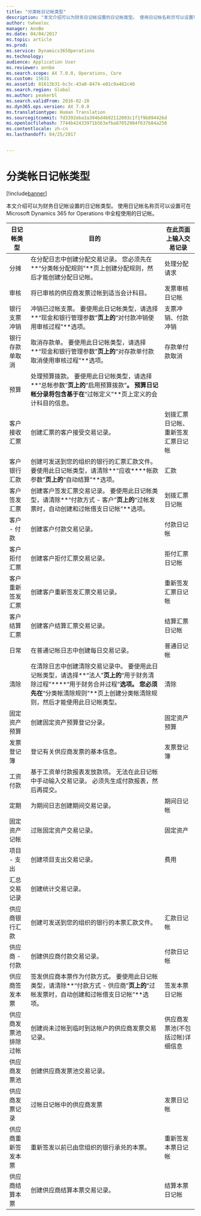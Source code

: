 ```yaml
---
title: "分类帐日记帐类型"
description: "本文介绍可以为财务日记帐设置的日记帐类型。 使用日记帐名称页可以设置可在 Microsoft Dynamics 365 for Operations 中全程使用的日记帐。"
author: twheeloc
manager: AnnBe
ms.date: 04/04/2017
ms.topic: article
ms.prod: 
ms.service: Dynamics365Operations
ms.technology: 
audience: Application User
ms.reviewer: annbe
ms.search.scope: AX 7.0.0, Operations, Core
ms.custom: 15631
ms.assetid: 81613b31-bc3c-43a0-8474-e01c9a482c40
ms.search.region: Global
ms.author: peakerbl
ms.search.validFrom: 2016-02-28
ms.dyn365.ops.version: AX 7.0.0
ms.translationtype: Human Translation
ms.sourcegitcommit: fd3392eba3a394bd4b92112093c1f1f9b894426d
ms.openlocfilehash: 7744b42433971b563efba87052984f637b84a250
ms.contentlocale: zh-cn
ms.lasthandoff: 04/25/2017


---
```


# <a name="ledger-journal-types"></a>分类帐日记帐类型

[!include[banner](../includes/banner.md)]


本文介绍可以为财务日记帐设置的日记帐类型。 使用日记帐名称页可以设置可在 Microsoft Dynamics 365 for Operations 中全程使用的日记帐。

| 日记帐类型                      | 目的                                                                                                                                                                                                                                                                                                                                                     | 在此页面上输入交易记录                                |
|-----------------------------------|-------------------------------------------------------------------------------------------------------------------------------------------------------------------------------------------------------------------------------------------------------------------------------------------------------------------------------------------------------------|----------------------------------------------------------------|
| 分摊                        | 在分配日志中创建分配交易记录。 您必须先在**“分类帐分配规则”**页上创建分配规则，然后才能创建分配日记帐。                                                                                                                                                                           | 处理分配请求                                     |
| 审核                          | 将已审核的供应商发票过帐到适当会计科目。                                                                                                                                                                                                                                                                            | 发票审核日记帐                                       |
| 银行支票冲销               | 冲销已过帐支票。 要使用此日记帐类型，请选择**“现金和银行管理参数”**页上的**“对付款冲销使用审核过程”**选项。                                                                                                                                                                                       | 支票冲销、付款冲销                              |
| 银行存款单取消    | 取消存款单。 要使用此日记帐类型，请选择**“现金和银行管理参数”**页上的**“对存款单付款取消使用审核过程”**选项。                                                                                                                                                                       | 存款单付款取消                             |
| 预算                            | 处理预算拨款。 要使用此日记帐类型，请选择**“总帐参数”**页上的**“启用预算拨款”**。 预算日记帐分录将包含基于在**“过帐定义”**页上定义的会计科目的信息。                                                        |                                                                |
| 客户接收汇票  | 创建汇票的客户接受交易记录。                                                                                                                                                                                                                                                                                              | 划拨汇票日记帐、重新签发汇票日记帐 |
| 客户银行汇款          | 创建可发送到您的组织的银行的汇票汇款文件。 要使用此日记帐类型，请清除**“应收****帐款参数”**页上的**“自动结算”**选项。                                                                                                                                             | 汇款                                                     |
| 客户签发汇票    | 创建客户签发汇票交易记录。 要使用此日记帐类型，请清除**“付款方式 - 客户”**页上的**“过帐发票时，自动创建和过帐借支日记帐”**选项。                                                                                                                                         | 划拨汇票日记帐                                  |
| 客户 - 付款                  | 创建客户付款交易记录。                                                                                                                                                                                                                                                                                                                       | 付款日记帐                                                |
| 客户拒付汇票 | 创建客户拒付汇票交易记录。                                                                                                                                                                                                                                                                                                      | 拒付汇票日记帐                               |
| 客户重新签发汇票  | 创建客户重新签发汇票交易记录。                                                                                                                                                                                                                                                                                                       | 重新签发汇票日记帐                                |
| 客户结算汇票  | 创建客户结算汇票交易记录。                                                                                                                                                                                                                                                                                                       | 结算汇票日记帐                                |
| 日常                             | 在普通记帐日志中创建每日交易记录。                                                                                                                                                                                                                                                                                                             | 普通日记帐                                                |
| 清除                       | 在清除日志中创建清除交易记录中。 要使用此日记帐类型，请选择**“法人”**页上的**“用于财务清除过程”****“用于财务合并过程”**选项。 您必须先在**“分类帐清除规则”**页上创建分类帐清除规则，然后才能使用此日记帐类型。 | 清除                                                    |
| 固定资产预算                | 创建固定资产预算登记分录。                                                                                                                                                                                                                                                                                                                 | 固定资产预算                                             |
| 发票登记簿                  | 登记有关供应商发票的基本信息。                                                                                                                                                                                                                                                                                                           | 发票登记簿                                               |
| 工资付款              | 基于工资单付款报表发放款项。 无法在此日记帐中手动输入交易记录。 必须先生成付款报表，然后再提交。                                                                                                                                                              |                                                                |
| 定期                          | 为期间日志创建期间交易记录。                                                                                                                                                                                                                                                                                                      | 期间日记帐                                              |
| 固定资产记帐                 | 过账固定资产交易记录。                                                                                                                                                                                                                                                                                                                              | 固定资产                                                   |
| 项目 - 支出                | 创建项目支出交易记录。                                                                                                                                                                                                                                                                                                                        | 费用                                                        |
| 汇总交易记录            | 创建统计交易记录。                                                                                                                                                                                                                                                                                                                            |                                                                |
| 供应商银行汇款            | 创建可发送到您的组织的银行的本票汇款文件。                                                                                                                                                                                                                                                                      | 汇款日记帐                                             |
| 供应商 - 付款               | 创建供应商付款交易记录。                                                                                                                                                                                                                                                                                                                    | 付款日记帐                                                |
| 供应商签发本票       | 签发供应商本票作为付款方式。 要使用此日记帐类型，请清除**“付款方式 - 供应商”**页上的**“过帐发票时，自动创建和过帐借支日记帐”**选项。                                                                                                                                          | 签发本票日记帐                                   |
| 供应商发票池排除 过帐 | 创建尚未过帐到临时到达帐户的供应商发票交易记录。                                                                                                                                                                                                                                                             | 供应商发票池(不包括过帐)详细信息                  |
| 供应商发票池               | 创建供应商发票池交易记录。                                                                                                                                                                                                                                                                                                                    |                                                                |
| 供应商发票记录          | 过帐日记帐中的供应商发票                                                                                                                                                                                                                                                                                                                 | 发票日记帐                                                |
| 供应商重新签发本票     | 重新签发以前已由您组织的银行承兑的本票。                                                                                                                                                                                                                                                                      | 重新签发本票日记帐                                 |
| 供应商结算本票     | 创建供应商结算本票交易记录。                                                                                                                                                                                                                                                                                                          | 结算本票日记帐                                 |







